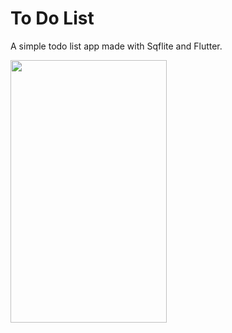 # To Do List 

A simple todo list app made with Sqflite and Flutter.

<img src=https://user-images.githubusercontent.com/56589369/100544883-d87da580-3269-11eb-8fa3-5e35d06dfc69.png height="420" width="250">


